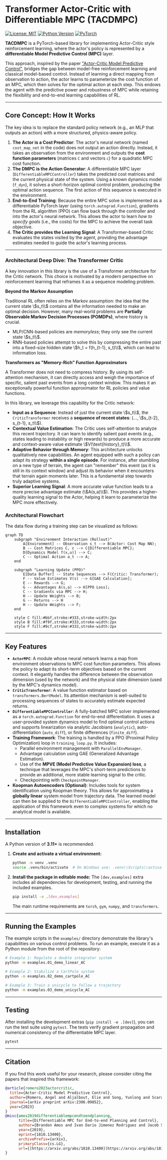 # Transformer Actor-Critic with Differentiable MPC (TACDMPC)



[![License: MIT](https://img.shields.io/badge/License-MIT-yellow.svg)](https://opensource.org/licenses/MIT)
[![Python Version](https://img.shields.io/badge/python-3.11+-blue.svg)](https://www.python.org/downloads/)
[![PyTorch](https://img.shields.io/badge/PyTorch-%23EE4C2C.svg?style=flat&logo=PyTorch&logoColor=white)](https://pytorch.org/)

**TACDMPC** is a PyTorch-based library for implementing Actor-Critic style reinforcement learning, where the actor's policy is represented by a **differentiable Model Predictive Control (MPC)** layer.

This approach, inspired by the paper ["Actor-Critic Model Predictive Control"](https://arxiv.org/abs/2306.09852), bridges the gap between model-free reinforcement learning and classical model-based control. Instead of learning a direct mapping from observation to action, the actor learns to parameterize the cost function of an MPC, which then solves for the optimal action at each step. This endows the agent with the predictive power and robustness of MPC while retaining the flexibility and end-to-end learning capabilities of RL.

---

## Core Concept: How It Works

The key idea is to replace the standard policy network (e.g., an MLP that outputs an action) with a more structured, physics-aware policy.

1.  **The Actor is a Cost Predictor**: The actor's neural network (named `cost_map_net` in the code) does not output an action directly. Instead, it takes an observation from the environment and outputs the **cost function parameters** (matrices `C` and vectors `c`) for a quadratic MPC cost function.
2.  **The DMPC is the Action Generator**: A differentiable MPC layer (`DifferentiableMPCController`) takes the predicted cost matrices and the current physical state of the system. Using a known dynamics model (`f_dyn`), it solves a short-horizon optimal control problem, producing the optimal action sequence. The first action of this sequence is executed in the environment.
3.  **End-to-End Training**: Because the entire MPC solve is implemented as a differentiable PyTorch layer (using `torch.autograd.Function`), gradients from the RL algorithm (PPO) can flow back through the controller and into the actor's neural network. This allows the actor to learn *how to specify goals* (i.e., the costs) for the MPC to achieve the overall task objective.
4.  **The Critic provides the Learning Signal**: A Transformer-based Critic evaluates the states visited by the agent, providing the advantage estimates needed to guide the actor's learning process.

---

### Architectural Deep Dive: The Transformer Critic

A key innovation in this library is the use of a Transformer architecture for the Critic network. This choice is motivated by a modern perspective on reinforcement learning that reframes it as a sequence modeling problem.

**Beyond the Markov Assumption**

Traditional RL often relies on the Markov assumption: the idea that the current state \\$s_t\\$ contains all the information needed to make an optimal decision. However, many real-world problems are **Partially Observable Markov Decision Processes (POMDPs)**, where history is crucial.

* MLP/CNN-based policies are *memoryless*; they only see the current state \\$s_t\\$.
* RNN-based policies attempt to solve this by compressing the entire past into a fixed-size hidden state \\$h_t = f(h_{t-1}, s_t)\\$, which can lead to information loss.

**Transformers as "Memory-Rich" Function Approximators**

A Transformer does not need to compress history. By using its self-attention mechanism, it can directly access and weigh the importance of specific, salient past events from a long context window. This makes it an exceptionally powerful function approximator for RL policies and value functions.

In this library, we leverage this capability for the Critic network:

* **Input as a Sequence**: Instead of just the current state \\$s_t\\$, the `CriticTransformer` receives a **sequence of recent states**: (..., \\$s_{t-2}, s_{t-1}, s_t\\$).
* **Contextual Value Estimation**: The Critic uses self-attention to analyze this recent trajectory. It can learn to identify salient past events (e.g., states leading to instability or high rewards) to produce a more accurate and context-aware value estimate \\$V(\text{history}_t)\\$.
* **Adaptive Behavior through Memory**: This architecture unlocks qualitatively new capabilities. An agent equipped with such a policy can adapt its strategy **within a single episode**. For instance, after stumbling on a new type of terrain, the agent can "remember" this event (as it is still in its context window) and adjust its behavior when it encounters that terrain again moments later. This is a fundamental step towards truly adaptive systems.
* **Superior Learning Signal**: A more accurate value function leads to a more precise advantage estimate (\\$A(s,a)\\$). This provides a higher-quality learning signal to the Actor, helping it learn to parameterize the MPC more effectively.

### Architectural Flowchart

The data flow during a training step can be visualized as follows:

```mermaid
graph TD
    subgraph "Environment Interaction (Rollout)"
        A[Environment] -- Observation s_t --> B(Actor: Cost Map NN);
        B -- Cost Matrices C, c --> C{Differentiable MPC};
        D[Dynamics Model f(x,u)] --> C;
        C -- Optimal Action a_t --> A;
    end

    subgraph "Learning Update (PPO)"
        E[Data Buffer] -- State Sequences --> F(Critic: Transformer);
        F -- Value Estimates V(s) --> G[GAE Calculation];
        E -- Rewards --> G;
        G -- Advantages A(s,a) --> H[PPO Loss];
        C -- Gradients via MPC --> H;
        H -- Update Weights --> B;
        G -- Returns --> H
        H -- Update Weights --> F;
    end

    style C fill:#bbf,stroke:#333,stroke-width:2px
    style B fill:#f9f,stroke:#333,stroke-width:2px
    style F fill:#9cf,stroke:#333,stroke-width:2px
```

---

## Key Features

* **`ActorMPC`**: A module whose neural network learns a map from environment observations to MPC cost function parameters. This allows the policy to adapt its short-term objectives based on the current context. It elegantly handles the difference between the observation dimension (used by the network) and the physical state dimension (used by the MPC's dynamics model).
* **`CriticTransformer`**: A value function estimator based on `transformers.BertModel`. Its attention mechanism is well-suited to processing sequences of states to accurately estimate expected returns.
* **`DifferentiableMPCController`**: A fully-batched MPC solver implemented as a `torch.autograd.Function` for end-to-end differentiation. It uses a user-provided system dynamics model to find optimal control actions and supports linearization via analytic Jacobians (`analytic`), auto-differentiation (`auto_diff`), or finite differences (`finite_diff`).
* **Training Framework**: The training is handled by a PPO (Proximal Policy Optimization) loop in `training_loop.py`. It includes:
    * Parallel environment management with `ParallelEnvManager`.
    * Advantage calculation using GAE (Generalized Advantage Estimation).
    * Use of the **MPVE (Model Predictive Value Expansion) loss**, a technique that leverages the MPC's short-term predictions to provide an additional, more stable learning signal to the critic.
    * Checkpointing with `CheckpointManager`.
* **Koopman Autoencoders (Optional)**: Includes tools for system identification using Koopman theory. This allows for approximating a **globally linear** system model from trajectory data. The learned model can then be supplied to the `DifferentiableMPCController`, enabling the application of this framework even to complex systems for which no analytical model is available.

---

## Installation

A Python version of **3.11+** is recommended.

1.  **Create and activate a virtual environment:**
    ```bash
    python -m venv .venv
    source .venv/bin/activate  # On Windows use: .venv\\Scripts\\activate
    ```

2.  **Install the package in editable mode:**
    The `[dev,examples]` extra includes all dependencies for development, testing, and running the included examples.
    ```bash
    pip install -e .[dev,examples]
    ```
    The main runtime requirements are `torch`, `gym`, `numpy`, and `transformers`.

---

## Running the Examples

The example scripts in the `examples/` directory demonstrate the library's capabilities on various control problems. To run an example, execute it as a Python module from the root of the repository:

```bash
# Example 1: Regulate a double integrator system
python -m examples.01_demo_linear_AC

# Example 2: Stabilize a CartPole system
python -m examples.02_demo_cartpole_AC

# Example 3: Train a unicycle to follow a trajectory
python -m examples.03_demo_unicycle_AC
```

---

## Testing

After installing the development extras (`pip install -e .[dev]`), you can run the test suite using `pytest`. The tests verify gradient propagation and numerical consistency of the differentiable MPC layer.

```bash
pytest
```

---

## Citation

If you find this work useful for your research, please consider citing the papers that inspired this framework:

```bibtex
@article{romero2023actorcritic,
  title={Actor-Critic Model Predictive Control},
  author={Romero, Angel and Aljalbout, Elie and Song, Yunlong and Scaramuzza, Davide},
  journal={arXiv preprint arXiv:2306.09852},
  year={2023}
}
@misc{amos2019differentiablempcendtoendplanning,
      title={Differentiable MPC for End-to-end Planning and Control}, 
      author={Brandon Amos and Ivan Dario Jimenez Rodriguez and Jacob Sacks and Byron Boots and J. Zico Kolter},
      year={2019},
      eprint={1810.13400},
      archivePrefix={arXiv},
      primaryClass={cs.LG},
      url={[https://arxiv.org/abs/1810.13400](https://arxiv.org/abs/1810.13400)}, 
}
```
